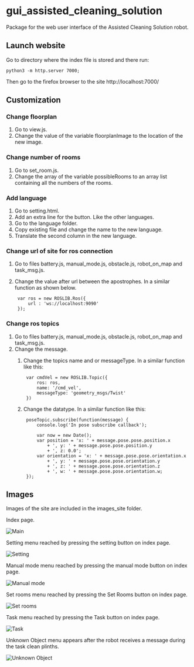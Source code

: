 # gui_assisted_cleaning_solution 

Package for the web user interface of the Assisted Cleaning Solution robot.

## Launch website 

Go to directory where the index file is stored and there run:

    python3 -m http.server 7000;

Then go to the firefox browser to the site http://localhost:7000/

## Customization

### Change floorplan 

1. Go to view.js. 
2. Change the value of the variable floorplanImage to the location of the new image.

### Change number of rooms

1. Go to set_room.js. 
2. Change the array of the variable possibleRooms to an array list containing all the numbers of the rooms.

### Add language

1. Go to setting.html.
2. Add an extra line for the button. Like the other languages. 
3. Go to the language folder.
4. Copy existing file and change the name to the new language.
5. Translate the second column in the new language.

### Change url of site for ros connection

1. Go to files battery.js, manual_mode.js, obstacle.js, robot_on_map and task_msg.js.
2. Change the value after url between the apostrophes. In a similar function as shown below. 

        var ros = new ROSLIB.Ros({
            url : 'ws://localhost:9090'
        });


### Change ros topics

1. Go to files battery.js, manual_mode.js, obstacle.js, robot_on_map and task_msg.js.
2. Change the message.
    1. Change the topics name and or messageType. In a similar function like this:

            var cmdVel = new ROSLIB.Topic({
                ros: ros,
                name: '/cmd_vel',
                messageType: 'geometry_msgs/Twist'
            })
    2. Change the datatype. In a similar function like this:

            poseTopic.subscribe(function(message) {
                console.log('In pose subscribe callback');

                var now = new Date();
                var position = 'x: ' + message.pose.pose.position.x
                    + ', y: ' + message.pose.pose.position.y
                    + ', z: 0.0';
                var orientation = 'x: ' + message.pose.pose.orientation.x
                    + ', y: ' + message.pose.pose.orientation.y
                    + ', z: ' + message.pose.pose.orientation.z
                    + ', w: ' + message.pose.pose.orientation.w;
            });


## Images

Images of the site are included in the images_site folder.

Index page.

![Main](images_site/Main.png)

Setting menu reached by pressing the setting button on index page.

![Setting](images_site/Setting.png)

Manual mode menu reached by pressing the manual mode button on index page.

![Manual mode](images_site/Manual_Mode.png)

Set rooms menu reached by pressing the Set Rooms button on index page.

![Set rooms](images_site/Set_Room.png)

Task menu reached by pressing the Task button on index page.

![Task](images_site/Task.png)

Unknown Object menu appears after the robot receives a message during the task clean plinths.

![Unknown Object](images_site/Unknown_Object.png)
